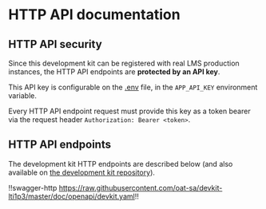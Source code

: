 # HTTP API documentation

## HTTP API security

Since this development kit can be registered with real LMS production instances, the HTTP API endpoints are **protected by an API key**.

This API key is configurable on the [.env](https://github.com/oat-sa/devkit-lti1p3/blob/master/.env) file, in the `APP_API_KEY` environment variable.

Every HTTP API endpoint request must provide this key as a token bearer via the request header `Authorization: Bearer <token>`.

## HTTP API endpoints

The development kit HTTP endpoints are described below (and also available on [the development kit repository](https://github.com/oat-sa/devkit-lti1p3/blob/master/doc/openapi/devkit.yaml)).

!!swagger-http https://raw.githubusercontent.com/oat-sa/devkit-lti1p3/master/doc/openapi/devkit.yaml!!